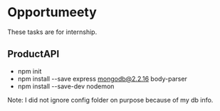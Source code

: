 # Opportumeety
These tasks are for internship.

## ProductAPI

- npm init 
- npm install --save express mongodb@2.2.16 body-parser
- npm install --save-dev nodemon

Note: I did not ignore config folder on purpose because of my db info.
